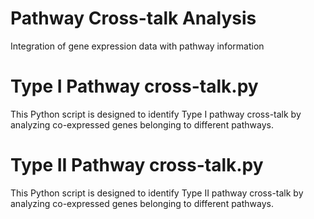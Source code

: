 # Pathway Cross-talk Analysis 
Integration of gene expression data with pathway information 



# Type I Pathway cross-talk.py
This Python script is designed to identify Type I pathway cross-talk by analyzing co-expressed genes belonging to different pathways. 

# Type II Pathway cross-talk.py
This Python script is designed to identify Type II pathway cross-talk by analyzing co-expressed genes belonging to different pathways. 
